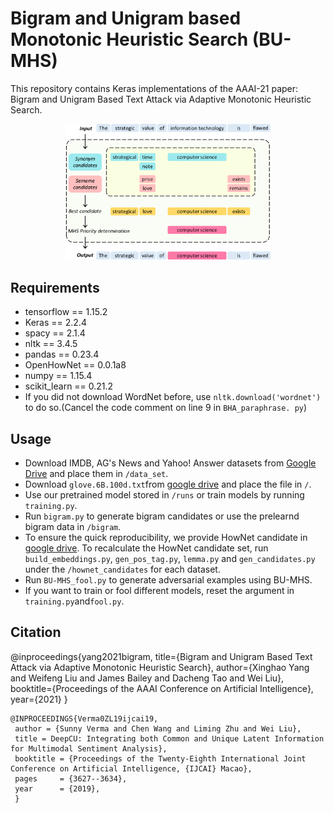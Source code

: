 # Bigram and Unigram based Monotonic Heuristic Search (BU-MHS)

This repository contains Keras implementations of the AAAI-21 paper: Bigram and Unigram Based Text Attack via Adaptive Monotonic Heuristic Search.
<p align="center">
<img src="https://github.com/AdvAttack/BU-MHS-AAAI21/blob/master/image/fig-flowchart.png" width=65% height=65%>
</p>

## Requirements
* tensorflow == 1.15.2
* Keras == 2.2.4
* spacy == 2.1.4
* nltk == 3.4.5
* pandas == 0.23.4
* OpenHowNet == 0.0.1a8
* numpy == 1.15.4
* scikit_learn == 0.21.2
* If you did not download WordNet before, use `nltk.download('wordnet')` to do so.(Cancel the code comment on line 9 in `BHA_paraphrase. py`) 


## Usage

* Download IMDB, AG's News and Yahoo! Answer datasets from [Google Drive](https://drive.google.com/drive/folders/1uvIYFvP21_YpAojuJ_UJ3CfWIq6DdDwr?usp=sharing) and place them in `/data_set`.
* Download `glove.6B.100d.txt`from [google drive](https://drive.google.com/file/d/1eUV5XW-B0CKRAyHsnp89cHc-s0psRot-/view?usp=sharing) and place the file in `/`.
* Use our pretrained model stored in `/runs` or train models by running `training.py`.
* Run `bigram.py` to generate bigram candidates or use the prelearnd bigram data in `/bigram`.
* To ensure the quick reproducibility, we provide HowNet candidate in [google drive](https://drive.google.com/drive/folders/18b_opVai9igJMze4h_Ip0wewuW2czuRi?usp=sharing). To recalculate the HowNet candidate set, run `build_embeddings.py`, `gen_pos_tag.py`, `lemma.py` and `gen_candidates.py` under the `/hownet_candidates` for each dataset.
* Run `BU-MHS_fool.py` to generate adversarial examples using BU-MHS.
* If you want to train or fool different models, reset the argument in `training.py`and`fool.py`.

## Citation

@inproceedings{yang2021bigram,
  title={Bigram and Unigram Based Text Attack via Adaptive Monotonic Heuristic Search},
  author={Xinghao Yang and Weifeng Liu and James Bailey and Dacheng Tao and Wei Liu},
  booktitle={Proceedings of the AAAI Conference on Artificial Intelligence},
  year={2021}
}
<pre><code>@INPROCEEDINGS{Verma0ZL19ijcai19,
 author = {Sunny Verma and Chen Wang and Liming Zhu and Wei Liu},
 title = DeepCU: Integrating both Common and Unique Latent Information for Multimodal Sentiment Analysis},
 booktitle = {Proceedings of the Twenty-Eighth International Joint Conference on Artificial Intelligence, {IJCAI} Macao},
 pages     = {3627--3634},
 year      = {2019},
 }
</code></pre>
